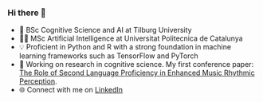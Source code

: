 ### Hi there 👋

- 🧠 BSc Cognitive Science and AI at Tilburg University
- 👩‍💻 MSc Artificial Intelligence at Universitat Politecnica de Catalunya
- 💡 Proficient in Python and R with a strong foundation in machine learning frameworks such as TensorFlow and PyTorch
- 📄 Working on research in cognitive science. My first conference paper: [The Role of Second Language Proficiency in Enhanced Music Rhythmic Perception](https://www.researchgate.net/publication/373526398_The_role_of_second_language_proficiency_in_enhanced_music_rhythmic_perception).
- 🌐 Connect with me on [LinkedIn](https://www.linkedin.com/in/agata-mosinska/?locale=en_US) 
